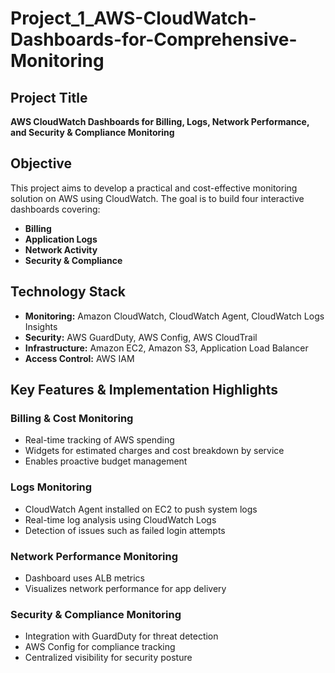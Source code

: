 # Project_1_AWS-CloudWatch-Dashboards-for-Comprehensive-Monitoring

## Project Title
**AWS CloudWatch Dashboards for Billing, Logs, Network Performance, and Security & Compliance Monitoring**

## Objective
This project aims to develop a practical and cost-effective monitoring solution on AWS using CloudWatch. The goal is to build four interactive dashboards covering:

- **Billing**
- **Application Logs**
- **Network Activity**
- **Security & Compliance**

## Technology Stack
- **Monitoring:** Amazon CloudWatch, CloudWatch Agent, CloudWatch Logs Insights
- **Security:** AWS GuardDuty, AWS Config, AWS CloudTrail
- **Infrastructure:** Amazon EC2, Amazon S3, Application Load Balancer
- **Access Control:** AWS IAM

## Key Features & Implementation Highlights

### Billing & Cost Monitoring
- Real-time tracking of AWS spending
- Widgets for estimated charges and cost breakdown by service
- Enables proactive budget management

### Logs Monitoring
- CloudWatch Agent installed on EC2 to push system logs
- Real-time log analysis using CloudWatch Logs
- Detection of issues such as failed login attempts

### Network Performance Monitoring
- Dashboard uses ALB metrics
- Visualizes network performance for app delivery

### Security & Compliance Monitoring
- Integration with GuardDuty for threat detection
- AWS Config for compliance tracking
- Centralized visibility for security posture
